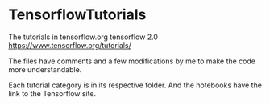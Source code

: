 # TensorflowTutorials
The tutorials in tensorflow.org tensorflow 2.0
https://www.tensorflow.org/tutorials/

The files have comments and a few modifications by me to make the code more understandable.

Each tutorial category is in its respective folder. And the notebooks have the link to the Tensorflow site.

